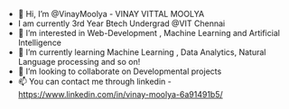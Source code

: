 - 👋 Hi, I’m @VinayMoolya - VINAY VITTAL MOOLYA
- I am currently 3rd Year Btech Undergrad @VIT Chennai
- 👀 I’m interested in Web-Development , Machine Learning and Artificial Intelligence
- 🌱 I’m currently learning Machine Learning , Data Analytics, Natural Language processing and so on!
- 💞️ I’m looking to collaborate on Developmental projects
- 📫 You can contact me through linkedin - https://www.linkedin.com/in/vinay-moolya-6a91491b5/

<!---
VinayMoolya/VinayMoolya is a ✨ special ✨ repository because its `README.md` (this file) appears on your GitHub profile.
You can click the Preview link to take a look at your changes.
--->
